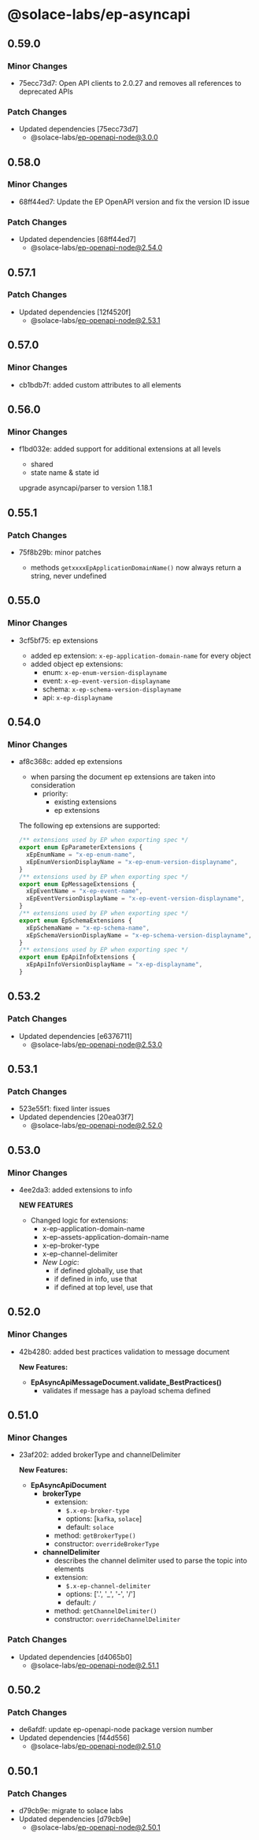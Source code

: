 # @solace-labs/ep-asyncapi

## 0.59.0

### Minor Changes

- 75ecc73d7: Open API clients to 2.0.27 and removes all references to deprecated APIs

### Patch Changes

- Updated dependencies [75ecc73d7]
  - @solace-labs/ep-openapi-node@3.0.0

## 0.58.0

### Minor Changes

- 68ff44ed7: Update the EP OpenAPI version and fix the version ID issue

### Patch Changes

- Updated dependencies [68ff44ed7]
  - @solace-labs/ep-openapi-node@2.54.0

## 0.57.1

### Patch Changes

- Updated dependencies [12f4520f]
  - @solace-labs/ep-openapi-node@2.53.1

## 0.57.0

### Minor Changes

- cb1bdb7f: added custom attributes to all elements

## 0.56.0

### Minor Changes

- f1bd032e: added support for additional extensions at all levels

  - shared
  - state name & state id

  upgrade asyncapi/parser to version 1.18.1

## 0.55.1

### Patch Changes

- 75f8b29b: minor patches

  - methods `getxxxxEpApplicationDomainName()` now always return a string, never undefined

## 0.55.0

### Minor Changes

- 3cf5bf75: ep extensions

  - added ep extension: `x-ep-application-domain-name` for every object
  - added object ep extensions:
    - enum: `x-ep-enum-version-displayname`
    - event: `x-ep-event-version-displayname`
    - schema: `x-ep-schema-version-displayname`
    - api: `x-ep-displayname`

## 0.54.0

### Minor Changes

- af8c368c: added ep extensions

  - when parsing the document ep extensions are taken into consideration
    - priority:
      - existing extensions
      - ep extensions

  The following ep extensions are supported:

  ```typescript
  /** extensions used by EP when exporting spec */
  export enum EpParameterExtensions {
    xEpEnumName = "x-ep-enum-name",
    xEpEnumVersionDisplayName = "x-ep-enum-version-displayname",
  }
  /** extensions used by EP when exporting spec */
  export enum EpMessageExtensions {
    xEpEventName = "x-ep-event-name",
    xEpEventVersionDisplayName = "x-ep-event-version-displayname",
  }
  /** extensions used by EP when exporting spec */
  export enum EpSchemaExtensions {
    xEpSchemaName = "x-ep-schema-name",
    xEpSchemaVersionDisplayName = "x-ep-schema-version-displayname",
  }
  /** extensions used by EP when exporting spec */
  export enum EpApiInfoExtensions {
    xEpApiInfoVersionDisplayName = "x-ep-displayname",
  }
  ```

## 0.53.2

### Patch Changes

- Updated dependencies [e6376711]
  - @solace-labs/ep-openapi-node@2.53.0

## 0.53.1

### Patch Changes

- 523e55f1: fixed linter issues
- Updated dependencies [20ea03f7]
  - @solace-labs/ep-openapi-node@2.52.0

## 0.53.0

### Minor Changes

- 4ee2da3: added extensions to info

  **NEW FEATURES**

  - Changed logic for extensions:
    - x-ep-application-domain-name
    - x-ep-assets-application-domain-name
    - x-ep-broker-type
    - x-ep-channel-delimiter
    - _New Logic_:
      - if defined globally, use that
      - if defined in info, use that
      - if defined at top level, use that

## 0.52.0

### Minor Changes

- 42b4280: added best practices validation to message document

  **New Features:**

  - **EpAsyncApiMessageDocument.validate_BestPractices()**
    - validates if message has a payload schema defined

## 0.51.0

### Minor Changes

- 23af202: added brokerType and channelDelimiter

  **New Features:**

  - **EpAsyncApiDocument**
    - **brokerType**
      - extension:
        - `$.x-ep-broker-type`
        - options: [`kafka`, `solace`]
        - default: `solace`
      - method: `getBrokerType()`
      - constructor: `overrideBrokerType`
    - **channelDelimiter**
      - describes the channel delimiter used to parse the topic into elements
      - extension:
        - `$.x-ep-channel-delimiter`
        - options: ['.', '_', '-', '/']
        - default: `/`
      - method: `getChannelDelimiter()`
      - constructor: `overrideChannelDelimiter`

### Patch Changes

- Updated dependencies [d4065b0]
  - @solace-labs/ep-openapi-node@2.51.1

## 0.50.2

### Patch Changes

- de6afdf: update ep-openapi-node package version number
- Updated dependencies [f44d556]
  - @solace-labs/ep-openapi-node@2.51.0

## 0.50.1

### Patch Changes

- d79cb9e: migrate to solace labs
- Updated dependencies [d79cb9e]
  - @solace-labs/ep-openapi-node@2.50.1
